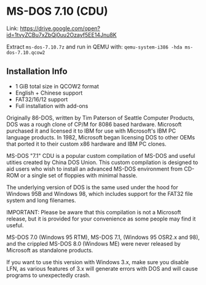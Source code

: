 # MS-DOS 7.10 (CDU)

Link: https://drive.google.com/open?id=1tvyZCBu7xZbQj0uu2Ozayf5EE14Jnu8K

Extract `ms-dos-7.10.7z` and run in QEMU with: `qemu-system-i386 -hda ms-dos-7.10.qcow2`

## Installation Info
- 1 GiB total size in QCOW2 format
- English + Chinese support
- FAT32/16/12 support
- Full installation with add-ons

Originally 86-DOS, written by Tim Paterson of Seattle Computer Products, DOS was a rough clone of CP/M for 8086 based hardware. Microsoft purchased it and licensed it to IBM for use with Microsoft's IBM PC language products. In 1982, Microsoft began licensing DOS to other OEMs that ported it to their custom x86 hardware and IBM PC clones.

MS-DOS "7.1" CDU is a popular custom compilation of MS-DOS and useful utities created by China DOS Union. This custom compilation is designed to aid users who wish to install an advanced MS-DOS environment from CD-ROM or a single set of floppies with minimal hassle.

The underlying version of DOS is the same used under the hood for Windows 95B and Windows 98, which includes support for the FAT32 file system and long filenames.

IMPORTANT: Please be aware that this compilation is not a Microsoft release, but it is provided for your convenience as some people may find it useful.

MS-DOS 7.0 (Windows 95 RTM), MS-DOS 7.1, (Windows 95 OSR2.x and 98), and the crippled MS-DOS 8.0 (Windows ME) were never released by Microsoft as standalone products.

If you want to use this version with Windows 3.x, make sure you disable LFN, as various features of 3.x will generate errors with DOS and will cause programs to unexpectedly crash.
